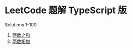 # LeetCode 题解 TypeScript 版

Solutions 1-100
1. [两数之和](https://github.com/mcxue/exercise-leetcode/blob/master/solutions-1-100/two-sum.ts)
2. [两数相加](https://github.com/mcxue/exercise-leetcode/blob/master/solutions-1-100/add-two-numbers.ts)
